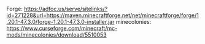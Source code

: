 Forge: https://adfoc.us/serve/sitelinks/?id=271228&url=https://maven.minecraftforge.net/net/minecraftforge/forge/1.20.1-47.3.0/forge-1.20.1-47.3.0-installer.jar
minecolonies: https://www.curseforge.com/minecraft/mc-mods/minecolonies/download/5510053
